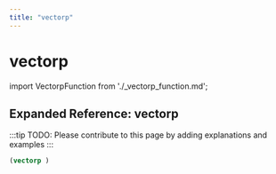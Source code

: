 ```yaml
---
title: "vectorp"
---
```


# vectorp

import VectorpFunction from './_vectorp_function.md';

<VectorpFunction />

## Expanded Reference: vectorp

:::tip
TODO: Please contribute to this page by adding explanations and examples
:::

```lisp
(vectorp )
```
